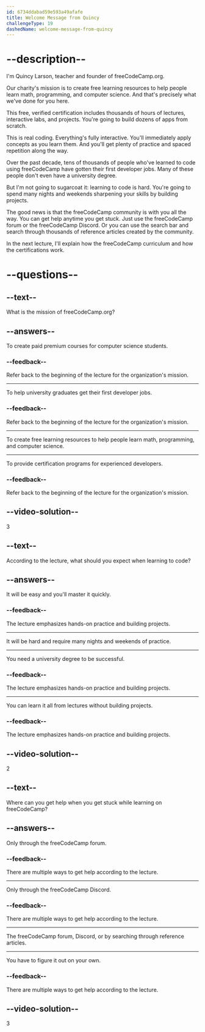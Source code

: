 ```yaml
---
id: 6734ddabad59e593a49afafe
title: Welcome Message from Quincy
challengeType: 19
dashedName: welcome-message-from-quincy
---
```


# --description--

I'm Quincy Larson, teacher and founder of freeCodeCamp.org.

Our charity's mission is to create free learning resources to help people learn math, programming, and computer science. And that's precisely what we've done for you here.

This free, verified certification includes thousands of hours of lectures, interactive labs, and projects. You're going to build dozens of apps from scratch.

This is real coding. Everything's fully interactive. You'll immediately apply concepts as you learn them. And you'll get plenty of practice and spaced repetition along the way.

Over the past decade, tens of thousands of people who've learned to code using freeCodeCamp have gotten their first developer jobs. Many of these people don't even have a university degree.

But I'm not going to sugarcoat it: learning to code is hard. You're going to spend many nights and weekends sharpening your skills by building projects.

The good news is that the freeCodeCamp community is with you all the way. You can get help anytime you get stuck. Just use the freeCodeCamp forum or the freeCodeCamp Discord. Or you can use the search bar and search through thousands of reference articles created by the community.

In the next lecture, I'll explain how the freeCodeCamp curriculum and how the certifications work.

# --questions--

## --text--

What is the mission of freeCodeCamp.org?

## --answers--

To create paid premium courses for computer science students.

### --feedback--

Refer back to the beginning of the lecture for the organization's mission.

---

To help university graduates get their first developer jobs.

### --feedback--

Refer back to the beginning of the lecture for the organization's mission.

---

To create free learning resources to help people learn math, programming, and computer science.

---

To provide certification programs for experienced developers.

### --feedback--

Refer back to the beginning of the lecture for the organization's mission.

## --video-solution--

3

## --text--

According to the lecture, what should you expect when learning to code?

## --answers--

It will be easy and you'll master it quickly.

### --feedback--

The lecture emphasizes hands-on practice and building projects.

---

It will be hard and require many nights and weekends of practice.

---

You need a university degree to be successful.

### --feedback--

The lecture emphasizes hands-on practice and building projects.

---

You can learn it all from lectures without building projects.

### --feedback--

The lecture emphasizes hands-on practice and building projects.

## --video-solution--

2

## --text--

Where can you get help when you get stuck while learning on freeCodeCamp?

## --answers--

Only through the freeCodeCamp forum.

### --feedback--

There are multiple ways to get help according to the lecture.

---

Only through the freeCodeCamp Discord.

### --feedback--

There are multiple ways to get help according to the lecture.

---

The freeCodeCamp forum, Discord, or by searching through reference articles.

---

You have to figure it out on your own.

### --feedback--

There are multiple ways to get help according to the lecture.

## --video-solution--

3
